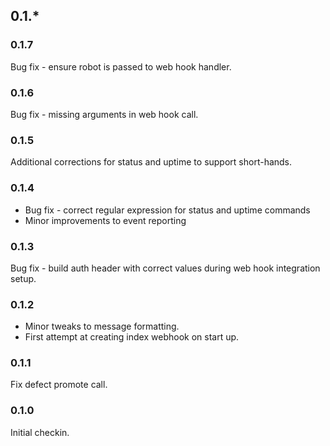 ## 0.1.*

### 0.1.7
Bug fix - ensure robot is passed to web hook handler.

### 0.1.6
Bug fix - missing arguments in web hook call.

### 0.1.5
Additional corrections for status and uptime to support short-hands.

### 0.1.4
 * Bug fix - correct regular expression for status and uptime commands
 * Minor improvements to event reporting

### 0.1.3
Bug fix - build auth header with correct values during web hook integration setup.

### 0.1.2
 * Minor tweaks to message formatting.
 * First attempt at creating index webhook on start up.

### 0.1.1
Fix defect promote call.

### 0.1.0
Initial checkin.
